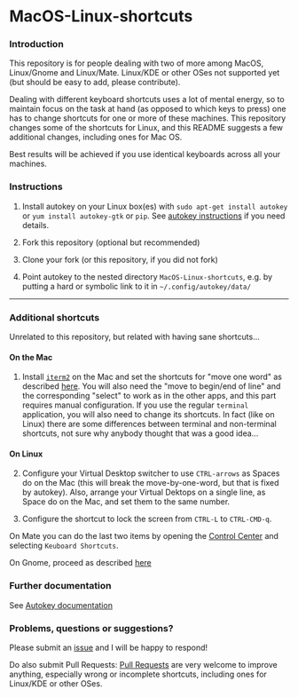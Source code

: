 # MacOS-Linux-shortcuts

### Introduction

This repository is for people dealing with two of more among MacOS, Linux/Gnome and Linux/Mate.
Linux/KDE or other OSes not supported yet (but should be easy to add, please contribute).

Dealing with different keyboard shortcuts uses a lot of mental energy, so to maintain focus on
the task at hand (as opposed to which keys to press) one has to change shortcuts for one or
more of these machines. This repository changes some of the
shortcuts for Linux, and this README suggests a few additional changes, including ones for Mac OS.

Best results will be achieved if you use identical keyboards across all your machines.

### Instructions

1. Install autokey on your Linux box(es) with `sudo apt-get install autokey` or `yum install autokey-gtk` or `pip`.
See [autokey instructions](https://github.com/autokey/autokey/wiki/Installing) if you need details.

2. Fork this repository (optional but recommended)

3. Clone your fork (or this repository, if you did not fork)

4. Point autokey to the nested directory `MacOS-Linux-shortcuts`, e.g. by putting a hard or symbolic link
to it in `~/.config/autokey/data/`

---

### Additional shortcuts

Unrelated to this repository, but related with having sane shortcuts...

#### On the Mac

1. Install [`iterm2`](https://www.iterm2.com/) on the Mac and set the
shortcuts for "move one word" as described 
[here](https://apple.stackexchange.com/questions/154292/iterm-going-one-word-backwards-and-forwards/293988#293988).
You will also need the "move to begin/end of line" and
the corresponding "select" to work as in the other apps, and
this part requires manual configuration. If you use the regular
`terminal` application, you will also need to change its shortcuts. In fact (like on Linux) there are some differences
between terminal and non-terminal shortcuts, not sure why anybody thought that was a good idea...

#### On Linux

2. Configure your Virtual Desktop switcher to use `CTRL-arrows` as Spaces do on the Mac
(this will break the move-by-one-word, but that is fixed by autokey). Also, arrange your
Virtual Dektops on a single line, as Space do on the Mac, and set them to the same number.

3. Configure the shortcut to lock the screen from `CTRL-L` to `CTRL-CMD-q`.

On Mate you can do the last two items by opening the
[Control Center](https://screenshots.debian.net/package/mate-control-center) and selecting `Keuboard Shortcuts`.

On Gnome, proceed as described [here](https://help.gnome.org/users/gnome-help/stable/keyboard-shortcuts-set.html)


### Further documentation

See [Autokey documentation](https://github.com/autokey/autokey/wiki/Scripting)

### Problems, questions or suggestions?

Please submit an [issue](https://github.com/davidedelvento/MacOS-Linux-shortcuts/issues) and I will be happy to respond!

Do also submit Pull Requests:
[Pull Requests](https://help.github.com/en/articles/creating-a-pull-request-from-a-fork) are very welcome
to improve anything, especially wrong or incomplete shortcuts, including ones for Linux/KDE or other OSes.

